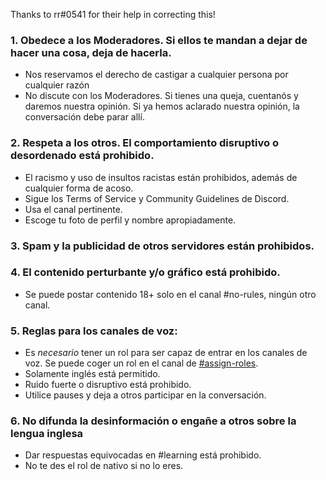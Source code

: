 Thanks to rr#0541 for their help in correcting this!

### 1. Obedece a los Moderadores. Si ellos te mandan a dejar de hacer una cosa, deja de hacerla. 
- Nos reservamos el derecho de castigar a cualquier persona por cualquier razón
- No discute con los Moderadores. Si tienes una queja, cuentanós y daremos nuestra opinión. Si ya hemos aclarado nuestra opinión, la conversación debe parar allí.

### 2. Respeta a los otros. El comportamiento disruptivo o desordenado está prohibido.
- El racismo y uso de insultos racistas están prohibidos, además de cualquier forma de acoso. 
- Sigue los Terms of Service y Community Guidelines de Discord.
- Usa el canal pertinente.
- Escoge tu foto de perfil y nombre apropiadamente.

### 3. Spam y la publicidad de otros servidores están prohibidos.

### 4. El contenido perturbante y/o gráfico está prohibido. 
- Se puede postar contenido 18+ solo en el canal #no-rules, ningún otro canal.

### 5. Reglas para los canales de voz:
- Es _necesario_ tener un rol para ser capaz de entrar en los canales de voz. Se puede coger un rol en el canal de [#assign-roles](https://discordapp.com/channels/363985050578190336/423821919134023680).
- Solamente inglés está permitido. 
- Ruido fuerte o disruptivo está prohibido.
- Utilice pauses y deja a otros participar en la conversación.

### 6. No difunda la desinformación o engañe a otros sobre la lengua inglesa
- Dar respuestas equivocadas en #learning está prohibido.
- No te des el rol de nativo si no lo eres.